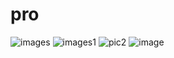 # pro
![images](https://github.com/sharmaji31/pro/assets/149797025/d5b4e9e4-d05c-45bb-b6d5-55bff0174297)
![images1](https://github.com/sharmaji31/pro/assets/149797025/6b59a91d-4f23-4dc1-9fff-1b21dfc4dcd6)
![pic2](https://github.com/sharmaji31/pro/assets/149797025/1abb7548-041f-4c02-83e8-94e4e56843f7)
![image](https://github.com/sharmaji31/pro/assets/149797025/b83ac5f5-4fa0-4f3a-8d53-87be807e2cd5)
